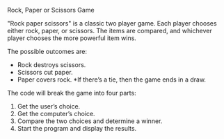 Rock, Paper or Scissors Game

"Rock paper scissors" is a classic two player game. Each player chooses either rock, paper, or scissors. 
The items are compared, and whichever player chooses the more powerful item wins.

The possible outcomes are:
- Rock destroys scissors.
- Scissors cut paper.
- Paper covers rock.
*If there’s a tie, then the game ends in a draw.

The code  will break the game into four parts:

1. Get the user’s choice.
2. Get the computer’s choice.
3. Compare the two choices and determine a winner.
4. Start the program and display the results.